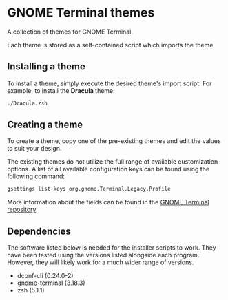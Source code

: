 # GNOME Terminal themes

A collection of themes for GNOME Terminal.

Each theme is stored as a self-contained script which imports the theme.


## Installing a theme

To install a theme, simply execute the desired theme's import script.
For example, to install the **Dracula** theme:

```sh
./Dracula.zsh
```


## Creating a theme

To create a theme, copy one of the pre-existing themes and edit the values
to suit your design.

The existing themes do not utilize the full range of available customization
options. A list of all available configuration keys can be found using the
following command:

```sh
gsettings list-keys org.gnome.Terminal.Legacy.Profile
```

More information about the fields can be found in the
[GNOME Terminal repository](https://github.com/GNOME/gnome-terminal/blob/gnome-3-18/src/org.gnome.Terminal.gschema.xml#L105).


## Dependencies

The software listed below is needed for the installer scripts to work.
They have been tested using the versions listed alongside each program.
However, they will likely work for a much wider range of versions.

- dconf-cli (0.24.0-2)
- gnome-terminal (3.18.3)
- zsh (5.1.1)
